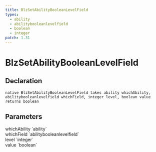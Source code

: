 ```yaml
---
title: BlzSetAbilityBooleanLevelField
types:
  - ability
  - abilitybooleanlevelfield
  - boolean
  - integer
patch: 1.31
---
```


# BlzSetAbilityBooleanLevelField

## Declaration

```
native BlzSetAbilityBooleanLevelField takes ability whichAbility, abilitybooleanlevelfield whichField, integer level, boolean value returns boolean
```

## Parameters
<dl>
  <dt>whichAbility `ability`</dt>
  <dd></dd>

  <dt>whichField `abilitybooleanlevelfield`</dt>
  <dd></dd>

  <dt>level `integer`</dt>
  <dd></dd>

  <dt>value `boolean`</dt>
  <dd></dd>
</dl>